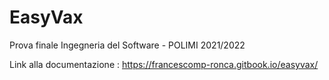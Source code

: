 # EasyVax
Prova finale Ingegneria del Software - POLIMI 2021/2022

Link alla documentazione : https://francescomp-ronca.gitbook.io/easyvax/

